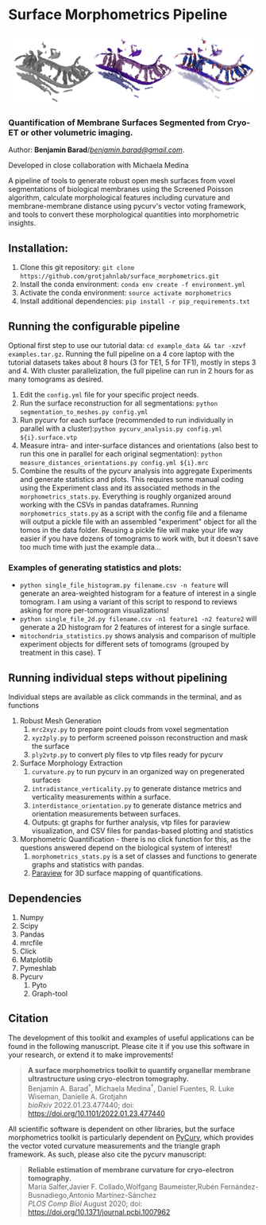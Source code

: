 # Surface Morphometrics Pipeline
![Workflow Figure](https://raw.githubusercontent.com/GrotjahnLab/surface_morphometrics/master/Workflow_title.png)
### Quantification of Membrane Surfaces Segmented from Cryo-ET or other volumetric imaging.  
Author: __Benjamin Barad__/*<benjamin.barad@gmail.com>*. 

Developed in close collaboration with Michaela Medina

A pipeline of tools to generate robust open mesh surfaces from voxel segmentations of biological membranes
using the Screened Poisson algorithm, calculate morphological features including curvature and membrane-membrane distance
using pycurv's vector voting framework, and tools to convert these morphological quantities into morphometric insights.


## Installation:
1. Clone this git repository: `git clone https://github.com/grotjahnlab/surface_morphometrics.git`
2. Install the conda environment: `conda env create -f environment.yml`
3. Activate the conda environment: `source activate morphometrics`
4. Install additional dependencies: `pip install -r pip_requirements.txt`


## Running the configurable pipeline
Optional first step to use our tutorial data: `cd example_data && tar -xzvf examples.tar.gz`. 
Running the full pipeline on a 4 core laptop with the tutorial datasets takes about 8 hours (3 
for TE1, 5 for TF1), mostly in steps 3 and 4. With cluster parallelization, the full pipeline 
can run in 2 hours for as many tomograms as desired.
1. Edit the `config.yml` file for your specific project needs.
2. Run the surface reconstruction for all segmentations: `python segmentation_to_meshes.py config.yml`
3. Run pycurv for each surface (recommended to run individually in parallel with a cluster):`python pycurv_analysis.py config.yml ${i}.surface.vtp`
4. Measure intra- and inter-surface distances and orientations (also best to run this one in parallel for each original segmentation): `python measure_distances_orientations.py config.yml ${i}.mrc`
5. Combine the results of the pycurv analysis into aggregate Experiments and generate statistics and plots. This requires some manual coding using the Experiment class and its associated methods in the `morphometrics_stats.py`. Everything is roughly organized around working with the CSVs in pandas dataframes. Running  `morphometrics_stats.py` as a script with the config file and a filename will output a pickle file with an assembled "experiment" object for all the tomos in the data folder. Reusing a pickle file will make your life way easier if you have dozens of tomograms to work with, but it doesn't save too much time with just the example data...

### Examples of generating statistics and plots:
* `python single_file_histogram.py filename.csv -n feature` will generate an area-weighted histogram for a feature of interest in a single tomogram. I am using a variant of this script to respond to reviews asking for more per-tomogram visualizations!
* `python single_file_2d.py filename.csv -n1 feature1 -n2 feature2` will generate a 2D histogram for 2 features of interest for a single surface.
* `mitochondria_statistics.py` shows analysis and comparison of multiple experiment objects for different sets of tomograms (grouped by treatment in this case). T


## Running individual steps without pipelining
Individual steps are available as click commands in the terminal, and as functions

1. Robust Mesh Generation
    1. `mrc2xyz.py` to prepare point clouds from voxel segmentation
    2. `xyz2ply.py` to perform screened poisson reconstruction and mask the surface
    3. `ply2vtp.py` to convert ply files to vtp files ready for pycurv
2. Surface Morphology Extraction
    1. `curvature.py` to run pycurv in an organized way on pregenerated surfaces
    2. `intradistance_verticality.py` to generate distance metrics and verticality measurements within a surface.
    3. `interdistance_orientation.py` to generate distance metrics and orientation measurements between surfaces.
    4. Outputs: gt graphs for further analysis, vtp files for paraview visualization, and CSV files for         pandas-based plotting and statistics
3. Morphometric Quantification - there is no click function for this, as the questions answered depend on the biological system of interest!
    1. `morphometrics_stats.py` is a set of classes and functions to generate graphs and statistics with pandas.
    2. [Paraview](https://www.paraview.org/) for 3D surface mapping of quantifications.

## Dependencies
1. Numpy
2. Scipy
3. Pandas
4. mrcfile
5. Click
6. Matplotlib
7. Pymeshlab
8. Pycurv   
    1. Pyto
    2. Graph-tool
## Citation
The development of this toolkit and examples of useful applications can be found in the following manuscript. Please cite it if you use this software in your research, or extend it to make improvements!

> **A surface morphometrics toolkit to quantify organellar membrane ultrastructure using cryo-electron tomography.**  
> Benjamin A. Barad<sup>†</sup>, Michaela Medina<sup>†</sup>, Daniel Fuentes, R. Luke Wiseman, Danielle A. Grotjahn  
> *bioRxiv* 2022.01.23.477440; doi: https://doi.org/10.1101/2022.01.23.477440

All scientific software is dependent on other libraries, but the surface morphometrics toolkit is particularly dependent on [PyCurv](https://github.com/kalemaria/pycurv), which provides the vector voted curvature measurements and the triangle graph framework. As such, please also cite the pycurv manuscript:

> **Reliable estimation of membrane curvature for cryo-electron tomography.**  
> Maria Salfer,Javier F. Collado,Wolfgang Baumeister,Rubén Fernández-Busnadiego,Antonio Martínez-Sánchez  
> *PLOS Comp Biol* August 2020; doi: https://doi.org/10.1371/journal.pcbi.1007962  


